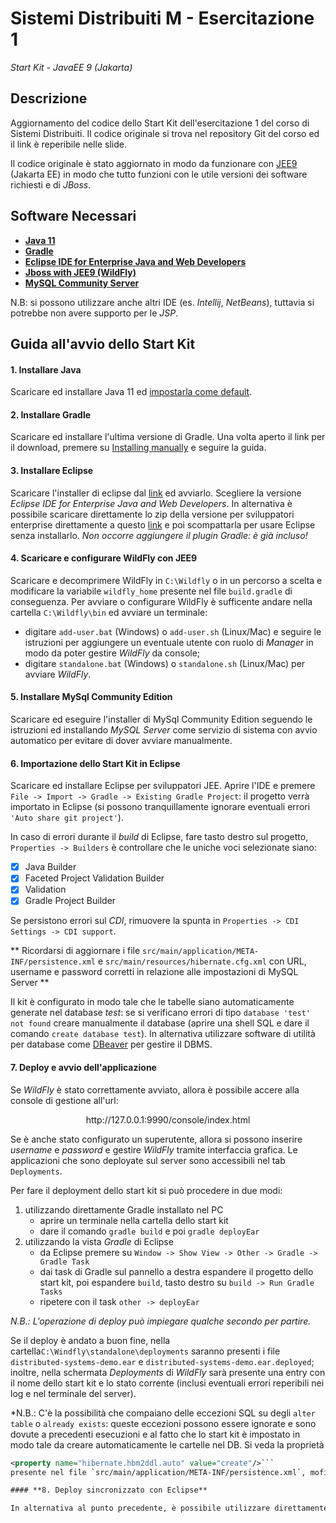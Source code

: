 # Sistemi Distribuiti M - Esercitazione 1

_Start Kit - JavaEE 9 (Jakarta)_

## Descrizione

Aggiornamento del codice dello Start Kit dell'esercitazione 1 del corso di Sistemi Distribuiti.
Il codice originale si trova nel repository Git del corso ed il link è reperibile nelle slide.

Il codice originale è stato aggiornato in modo da funzionare con [JEE9](https://it.wikipedia.org/wiki/Jakarta_EE) (Jakarta EE) in modo che tutto funzioni con le utile versioni dei software richiesti e di *JBoss*.

## Software Necessari
- **[Java 11](https://www.oracle.com/it/java/technologies/javase/jdk11-archive-downloads.html)**
- **[Gradle](https://gradle.org/install/)**
- **[Eclipse IDE for Enterprise Java and Web Developers](https://www.eclipse.org/downloads/download.php?file=/oomph/epp/2021-12/R/eclipse-inst-jre-win64.exe)**
- **[Jboss with JEE9 (WildFly)](https://github.com/wildfly/wildfly/releases/download/26.0.1.Final/wildfly-preview-26.0.1.Final.zip)**
- **[MySQL Community Server](https://dev.mysql.com/downloads/mysql/)**

N.B: si possono utilizzare anche altri IDE (es. *Intellij*, *NetBeans*), tuttavia si potrebbe non avere supporto per le *JSP*.

## Guida all'avvio dello Start Kit
#### **1. Installare Java**

Scaricare ed installare Java 11 ed [impostarla come default](https://www.java.com/it/download/help/path.html).

#### **2. Installare Gradle**

Scaricare ed installare l'ultima versione di Gradle.
Una volta aperto il link per il download, premere su [Installing manually](https://gradle.org/install/#manually) e seguire la guida.

#### **3. Installare Eclipse**

Scaricare l'installer di eclipse dal [link](https://www.eclipse.org/downloads/download.php?file=/oomph/epp/2021-12/R/eclipse-inst-jre-win64.exe) ed avviarlo. Scegliere la versione *Eclipse IDE for Enterprise Java and Web Developers*.
In alternativa è possibile scaricare direttamente lo zip della versione per sviluppatori enterprise direttamente a questo [link](https://www.eclipse.org/downloads/packages/) e poi scompattarla per usare Eclipse senza installarlo.
*Non occorre aggiungere il plugin Gradle: è già incluso!*

#### **4. Scaricare e configurare WildFly con JEE9**

Scaricare e decomprimere WildFly in `C:\Wildfly` o in un percorso a scelta e modificare la variabile `wildfly_home` presente nel file `build.gradle` di conseguenza.
Per avviare o configurare WildFly è sufficente andare nella cartella `C:\Wildfly\bin` ed avviare un terminale:
- digitare `add-user.bat` (Windows) o `add-user.sh` (Linux/Mac) e seguire le istruzioni per aggiungere un eventuale utente con ruolo di *Manager* in modo da poter gestire *WildFly* da console;
- digitare `standalone.bat` (Windows) o `standalone.sh` (Linux/Mac) per avviare *WildFly*.

#### **5. Installare MySql Community Edition**

Scaricare ed eseguire l'installer di MySql Community Edition seguendo le istruzioni ed installando *MySQL Server* come servizio di sistema con avvio automatico per evitare di dover avviare manualmente.

#### **6. Importazione dello Start Kit in Eclipse**

Scaricare ed installare Eclipse per sviluppatori JEE.
Aprire l'IDE e premere `File -> Import -> Gradle -> Existing Gradle Project`: il progetto verrà importato in Eclipse (si possono tranquillamente ignorare eventuali errori `'Auto share git project'`).

In caso di errori durante il *build* di Eclipse, fare tasto destro sul progetto, `Properties -> Builders` è controllare che le uniche voci selezionate siano:
- [x] Java Builder
- [x] Faceted Project Validation Builder
- [x] Validation
- [x] Gradle Project Builder

Se persistono errori sul *CDI*, rimuovere la spunta in `Properties -> CDI Settings -> CDI support`.

** Ricordarsi di aggiornare i file `src/main/application/META-INF/persistence.xml` e `src/main/resources/hibernate.cfg.xml` con URL, username e password corretti in relazione alle impostazioni di MySQL Server **

Il kit è configurato in modo tale che le tabelle siano automaticamente generate nel database *test*: se si verificano errori di tipo `database 'test' not found` creare manualmente il database (aprire una shell SQL e dare il comando `create database test`). In alternativa utilizzare software di utilità per database come [DBeaver](https://dbeaver.io/) per gestire il DBMS.

#### **7. Deploy e avvio dell'applicazione**

Se *WildFly* è stato correttamente avviato, allora è possibile accere alla console di gestione all'url:

<div align="center"> http://127.0.0.1:9990/console/index.html </div>

Se è anche stato configurato un superutente, allora si possono inserire *username* e *password* e gestire *WildFly* tramite interfaccia grafica. Le applicazioni che sono deployate sul server sono accessibili nel tab `Deployments`.

Per fare il deployment dello start kit si può procedere in due modi:
1. utilizzando direttamente Gradle installato nel PC
    - aprire un terminale nella cartella dello start kit
    - dare il comando `gradle build` e poi `gradle deployEar`
2. utilizzando la vista *Gradle* di Eclipse
	- da Eclipse premere su `Window -> Show View -> Other -> Gradle -> Gradle Task`
	- dai task di Gradle sul pannello a destra espandere il progetto dello start kit, poi espandere `build`, tasto destro su `build -> Run Gradle Tasks`
	- ripetere con il task `other -> deployEar`

*N.B.: L'operazione di deploy può impiegare qualche secondo per partire.*

Se il deploy è andato a buon fine, nella cartella`C:\Windfly\standalone\deployments` saranno presenti i file `distributed-systems-demo.ear` e `distributed-systems-demo.ear.deployed`; inoltre, nella schermata *Deployments* di *WildFly* sarà presente una entry con il nome dello start kit e lo stato corrente (inclusi eventuali errori reperibili nei log e nel terminale del server).

*N.B.: C'è la possibilità che compaiano delle eccezioni SQL su degli `alter table` o `already exists`: queste eccezioni possono essere ignorate e sono dovute a precedenti esecuzioni e al fatto che lo start kit è impostato in modo tale da creare automaticamente le cartelle nel DB.
Si veda la proprietà

```xml
<property name="hibernate.hbm2ddl.auto" value="create"/>```
presente nel file `src/main/application/META-INF/persistence.xml`, moficandola o rimuovendola nel caso si voglia gestire manualmente la creazione del database.

#### **8. Deploy sincronizzato con Eclipse**

In alternativa al punto precedente, è possibile utilizzare direttamente Eclipse per fare deploy automatico e sincronizzato dell'applicazione, agganciando *Wildfly* ad Eclipse, procedendo seguendo [questa guida](https://www.baeldung.com/eclipse-wildfly-configuration).

